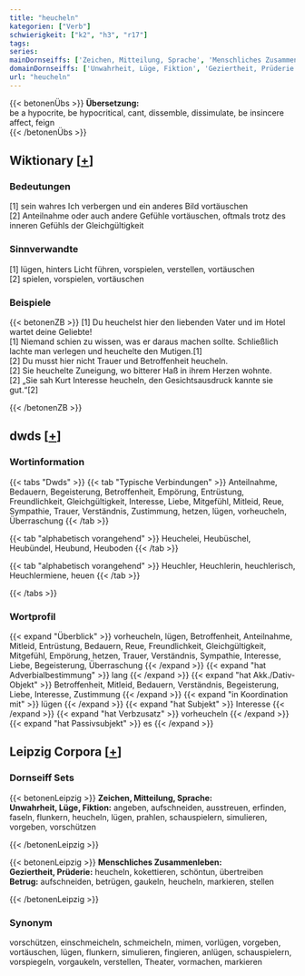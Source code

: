 ```yaml
---
title: "heucheln"
kategorien: ["Verb"]
schwierigkeit: ["k2", "h3", "r17"]
tags:
series:
mainDornseiffs: ['Zeichen, Mitteilung, Sprache', 'Menschliches Zusammenleben']
domainDornseiffs: ['Unwahrheit, Lüge, Fiktion', 'Geziertheit, Prüderie', 'Betrug']
url: "heucheln"
---
```


{{< betonenÜbs >}}
**Übersetzung:**  
be a hypocrite, be hypocritical, cant, dissemble, dissimulate, be insincere  
affect, feign  
{{< /betonenÜbs >}}

## Wiktionary [[+](https://de.wiktionary.org/wiki/heucheln)]

### Bedeutungen
[1] sein wahres Ich verbergen und ein anderes Bild vortäuschen  
[2] Anteilnahme oder auch andere Gefühle vortäuschen, oftmals trotz des inneren Gefühls der Gleichgültigkeit  

### Sinnverwandte
[1] lügen, hinters Licht führen, vorspielen, verstellen, vortäuschen  
[2] spielen, vorspielen, vortäuschen  

### Beispiele
{{< betonenZB >}}
[1] Du heuchelst hier den liebenden Vater und im Hotel wartet deine Geliebte!  
[1] Niemand schien zu wissen, was er daraus machen sollte. Schließlich lachte man verlegen und heuchelte den Mutigen.[1]  
[2] Du musst hier nicht Trauer und Betroffenheit heucheln.  
[2] Sie heuchelte Zuneigung, wo bitterer Haß in ihrem Herzen wohnte.  
[2] „Sie sah Kurt Interesse heucheln, den Gesichtsausdruck kannte sie gut.“[2]  

{{< /betonenZB >}}


## dwds [[+](https://www.dwds.de/wb/heucheln)]

### Wortinformation
{{< tabs "Dwds" >}}
{{< tab "Typische Verbindungen" >}}
Anteilnahme, Bedauern, Begeisterung, Betroffenheit, Empörung, Entrüstung, Freundlichkeit, Gleichgültigkeit, Interesse, Liebe, Mitgefühl, Mitleid, Reue, Sympathie, Trauer, Verständnis, Zustimmung, hetzen, lügen, vorheucheln, Überraschung
{{< /tab >}}

{{< tab "alphabetisch vorangehend" >}}
Heuchelei, Heubüschel, Heubündel, Heubund, Heuboden
{{< /tab >}}

{{< tab "alphabetisch vorangehend" >}}
Heuchler, Heuchlerin, heuchlerisch, Heuchlermiene, heuen
{{< /tab >}}

{{< /tabs >}}

### Wortprofil
{{< expand "Überblick" >}} vorheucheln, lügen, Betroffenheit, Anteilnahme, Mitleid, Entrüstung, Bedauern, Reue, Freundlichkeit, Gleichgültigkeit, Mitgefühl, Empörung, hetzen, Trauer, Verständnis, Sympathie, Interesse, Liebe, Begeisterung, Überraschung {{< /expand >}}
{{< expand "hat Adverbialbestimmung" >}} lang {{< /expand >}}
{{< expand "hat Akk./Dativ-Objekt" >}} Betroffenheit, Mitleid, Bedauern, Verständnis, Begeisterung, Liebe, Interesse, Zustimmung {{< /expand >}}
{{< expand "in Koordination mit" >}} lügen {{< /expand >}}
{{< expand "hat Subjekt" >}} Interesse {{< /expand >}}
{{< expand "hat Verbzusatz" >}} vorheucheln {{< /expand >}}
{{< expand "hat Passivsubjekt" >}} es {{< /expand >}}

## Leipzig Corpora [[+](https://corpora.uni-leipzig.de/en/res?word=heucheln&corpusId=deu_newscrawl-public_2018)]

### Dornseiff Sets
{{< betonenLeipzig >}}
**Zeichen, Mitteilung, Sprache:**  
**Unwahrheit, Lüge, Fiktion:** angeben, aufschneiden, ausstreuen, erfinden, faseln, flunkern, heucheln, lügen, prahlen, schauspielern, simulieren, vorgeben, vorschützen  

{{< /betonenLeipzig >}}


{{< betonenLeipzig >}}
**Menschliches Zusammenleben:**  
**Geziertheit, Prüderie:** heucheln, kokettieren, schöntun, übertreiben  
**Betrug:** aufschneiden, betrügen, gaukeln, heucheln, markieren, stellen  

{{< /betonenLeipzig >}}

### Synonym
vorschützen, einschmeicheln, schmeicheln, mimen, vorlügen, vorgeben, vortäuschen, lügen, flunkern, simulieren, fingieren, anlügen, schauspielern, vorspiegeln, vorgaukeln, verstellen, Theater, vormachen, markieren

